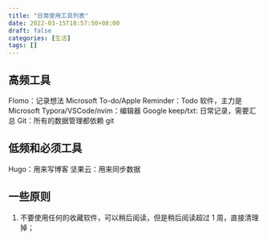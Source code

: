 ```yaml
---
title: "日常使用工具列表"
date: 2022-03-15T18:57:50+08:00
draft: false
categories: [生活]
tags: []
---
```


## 高频工具

Flomo：记录想法
Microsoft To-do/Apple Reminder：Todo 软件，主力是 Microsoft
Typora/VSCode/nvim：编辑器
Google keep/txt: 日常记录，需要汇总
Git：所有的数据管理都依赖 git

## 低频和必须工具

Hugo：用来写博客
坚果云：用来同步数据

## 一些原则

1. 不要使用任何的收藏软件，可以稍后阅读，但是稍后阅读超过 1 周，直接清理掉；
